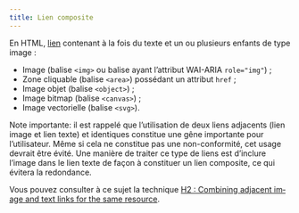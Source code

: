 ```yaml
---
title: Lien composite 
---
```


En HTML, [lien](#lien) contenant à la fois du texte et un ou plusieurs enfants
de type image :
* Image (balise `<img>` ou balise ayant l’attribut WAI-ARIA `role="img"`) ; 
* Zone cliquable (balise `<area>`) possédant un attribut `href` ; 
* Image objet (balise `<object>`) ; 
* Image bitmap (balise `<canvas>`) ; 
* Image vectorielle (balise `<svg>`). 

Note importante: il est rappelé que l’utilisation de deux liens adjacents
(lien image et lien texte) et identiques constitue une gêne importante pour
l’utilisateur. Même si cela ne constitue pas une non-conformité, cet usage
devrait être évité. Une manière de traiter ce type de liens est d’inclure
l’image dans le lien texte de façon à constituer un lien composite, ce qui
évitera la redondance.

Vous pouvez consulter à ce sujet la technique <span lang="en">[H2 : Combining adjacent image and text links for the same resource](https://www.w3.org/WAI/WCAG21/Techniques/html/H2)</span>.

